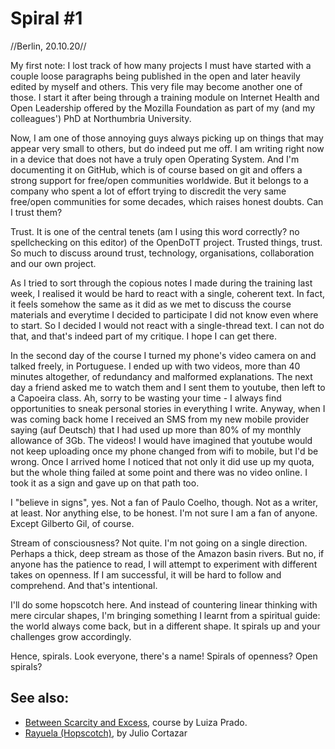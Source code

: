 # Spiral #1

//Berlin, 20.10.20//

My first note: I lost track of how many projects I must have started with a couple loose paragraphs being published in the open and later heavily edited by myself and others. This very file may become another one of those. I start it after being through a training module on Internet Health and Open Leadership offered by the Mozilla Foundation as part of my (and my colleagues') PhD at Northumbria University.

Now, I am one of those annoying guys always picking up on things that may appear very small to others, but do indeed put me off. I am writing right now in a device that does not have a truly open Operating System. And I'm documenting it on GitHub, which is of course based on git and offers a strong support for free/open communities worldwide. But it belongs to a company who spent a lot of effort trying to discredit the very same free/open communities for some decades, which raises honest doubts. Can I trust them?

Trust. It is one of the central tenets (am I using this word correctly? no spellchecking on this editor) of the OpenDoTT project. Trusted things, trust. So much to discuss around trust, technology, organisations, collaboration and our own project.

As I tried to sort through the copious notes I made during the training last week, I realised it would be hard to react with a single, coherent text. In fact, it feels somehow the same as it did as we met to discuss the course materials and everytime I decided to participate I did not know even where to start. So I decided I would not react with a single-thread text. I can not do that, and that's indeed part of my critique. I hope I can get there.

In the second day of the course I turned my phone's video camera on and talked freely, in Portuguese. I ended up with two videos, more than 40 minutes altogether, of redundancy and malformed explanations. The next day a friend asked me to watch them and I sent them to youtube, then left to a Capoeira class. Ah, sorry to be wasting your time - I always find opportunities to sneak personal stories in everything I write. Anyway, when I was coming back home I received an SMS from my new mobile provider saying (auf Deutsch) that I had used up more than 80% of my monthly allowance of 3Gb. The videos! I would have imagined that youtube would not keep uploading once my phone changed from wifi to mobile, but I'd be wrong. Once I arrived home I noticed that not only it did use up my quota, but the whole thing failed at some point and there was no video online. I took it as a sign and gave up on that path too.

I "believe in signs", yes. Not a fan of Paulo Coelho, though. Not as a writer, at least. Nor anything else, to be honest. I'm not sure I am a fan of anyone. Except Gilberto Gil, of course.

Stream of consciousness? Not quite. I'm not going on a single direction. Perhaps a thick, deep stream as those of the Amazon basin rivers. But no, if anyone has the patience to read, I will attempt to experiment with different takes on openness. If I am successful, it will be hard to follow and comprehend. And that's intentional.

I'll do some hopscotch here. And instead of countering linear thinking with mere circular shapes, I'm bringing something I learnt from a spiritual guide: the world always come back, but in a different shape. It spirals up and your challenges grow accordingly.

Hence, spirals. Look everyone, there's a name! Spirals of openness? Open spirals?

## See also:

- [Between Scarcity and Excess](https://www.luiza-prado.com/scarcity-excess), course by Luiza Prado.
- [Rayuela (Hopscotch)](https://en.m.wikipedia.org/wiki/Hopscotch_(Cort%C3%A1zar_novel)), by Julio Cortazar
